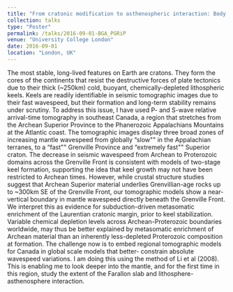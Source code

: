 ```yaml
---
title: "From cratonic modification to asthenospheric interaction: Body wave tomography of the North American cratonic margin"
collection: talks
type: "Poster"
permalink: /talks/2016-09-01-BGA_PGRiP
venue: "University College London"
date: 2016-09-01
location: "London, UK"
---
```


The most stable, long-lived features on Earth are cratons. They form the cores of the continents that resist the destructive forces of plate tectonics due to their thick (~250km) cold, buoyant, chemically-depleted lithospheric keels. Keels are readily identifiable in seismic tomographic images due to their fast wavespeed, but their formation and long-term stability remains under scrutiny. To address this issue, I have used P- and S-wave relative arrival-time tomography in southeast Canada, a region that stretches from the Archean Superior Province to the Phanerozoic Appalachians Mountains at the Atlantic coast. The tomographic images display three broad zones of increasing mantle wavespeed from globally “slow&quot;&quot; in the Appalachian terranes, to a “fast&quot;&quot; Grenville Province and “extremely fast&quot;&quot; Superior craton. The decrease in seismic wavespeed from Archean to Proterozoic domains across the Grenville Front is consistent with models of two-stage keel formation, supporting the idea that keel growth may not have been restricted to Archean times. However, while crustal structure studies suggest that Archean Superior material underlies Grenvillian-age rocks up to ~300km SE of the Grenville Front, our tomographic models show a near-vertical boundary in mantle wavespeed directly beneath the Grenville Front. We interpret this as evidence for subduction-driven metasomatic enrichment of the Laurentian cratonic margin, prior to keel stabilization. Variable chemical depletion levels across Archean-Proterozoic boundaries worldwide, may thus be better explained by metasomatic enrichment of Archean material than an inherently less-depleted Proterozoic composition at formation. The challenge now is to embed regional tomographic models for Canada in global scale models that better- constrain absolute wavespeed variations. I am doing this using the method of Li et al (2008). This is enabling me to look deeper into the mantle, and for the first time in this region, study the extent of the Farallon slab and lithosphere-asthenosphere interaction. 
